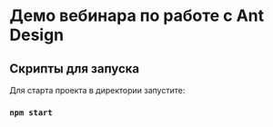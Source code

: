 # Демо вебинара по работе с Ant Design

## Скрипты для запуска

Для старта проекта в директории запустите:

### `npm start`
